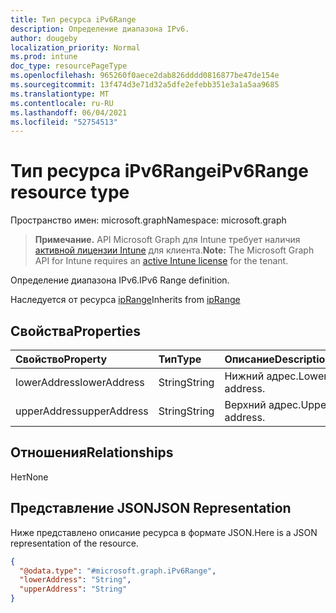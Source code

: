 ```yaml
---
title: Тип ресурса iPv6Range
description: Определение диапазона IPv6.
author: dougeby
localization_priority: Normal
ms.prod: intune
doc_type: resourcePageType
ms.openlocfilehash: 965260f0aece2dab826dddd0816877be47de154e
ms.sourcegitcommit: 13f474d3e71d32a5dfe2efebb351e3a1a5aa9685
ms.translationtype: MT
ms.contentlocale: ru-RU
ms.lasthandoff: 06/04/2021
ms.locfileid: "52754513"
---
```

# <a name="ipv6range-resource-type"></a><span data-ttu-id="a350d-103">Тип ресурса iPv6Range</span><span class="sxs-lookup"><span data-stu-id="a350d-103">iPv6Range resource type</span></span>

<span data-ttu-id="a350d-104">Пространство имен: microsoft.graph</span><span class="sxs-lookup"><span data-stu-id="a350d-104">Namespace: microsoft.graph</span></span>

> <span data-ttu-id="a350d-105">**Примечание.** API Microsoft Graph для Intune требует наличия [активной лицензии Intune](https://go.microsoft.com/fwlink/?linkid=839381) для клиента.</span><span class="sxs-lookup"><span data-stu-id="a350d-105">**Note:** The Microsoft Graph API for Intune requires an [active Intune license](https://go.microsoft.com/fwlink/?linkid=839381) for the tenant.</span></span>

<span data-ttu-id="a350d-106">Определение диапазона IPv6.</span><span class="sxs-lookup"><span data-stu-id="a350d-106">IPv6 Range definition.</span></span>


<span data-ttu-id="a350d-107">Наследуется от ресурса [ipRange](../resources/intune-mam-iprange.md)</span><span class="sxs-lookup"><span data-stu-id="a350d-107">Inherits from [ipRange](../resources/intune-mam-iprange.md)</span></span>

## <a name="properties"></a><span data-ttu-id="a350d-108">Свойства</span><span class="sxs-lookup"><span data-stu-id="a350d-108">Properties</span></span>
|<span data-ttu-id="a350d-109">Свойство</span><span class="sxs-lookup"><span data-stu-id="a350d-109">Property</span></span>|<span data-ttu-id="a350d-110">Тип</span><span class="sxs-lookup"><span data-stu-id="a350d-110">Type</span></span>|<span data-ttu-id="a350d-111">Описание</span><span class="sxs-lookup"><span data-stu-id="a350d-111">Description</span></span>|
|:---|:---|:---|
|<span data-ttu-id="a350d-112">lowerAddress</span><span class="sxs-lookup"><span data-stu-id="a350d-112">lowerAddress</span></span>|<span data-ttu-id="a350d-113">String</span><span class="sxs-lookup"><span data-stu-id="a350d-113">String</span></span>|<span data-ttu-id="a350d-114">Нижний адрес.</span><span class="sxs-lookup"><span data-stu-id="a350d-114">Lower address.</span></span>|
|<span data-ttu-id="a350d-115">upperAddress</span><span class="sxs-lookup"><span data-stu-id="a350d-115">upperAddress</span></span>|<span data-ttu-id="a350d-116">String</span><span class="sxs-lookup"><span data-stu-id="a350d-116">String</span></span>|<span data-ttu-id="a350d-117">Верхний адрес.</span><span class="sxs-lookup"><span data-stu-id="a350d-117">Upper address.</span></span>|

## <a name="relationships"></a><span data-ttu-id="a350d-118">Отношения</span><span class="sxs-lookup"><span data-stu-id="a350d-118">Relationships</span></span>
<span data-ttu-id="a350d-119">Нет</span><span class="sxs-lookup"><span data-stu-id="a350d-119">None</span></span>

## <a name="json-representation"></a><span data-ttu-id="a350d-120">Представление JSON</span><span class="sxs-lookup"><span data-stu-id="a350d-120">JSON Representation</span></span>
<span data-ttu-id="a350d-121">Ниже представлено описание ресурса в формате JSON.</span><span class="sxs-lookup"><span data-stu-id="a350d-121">Here is a JSON representation of the resource.</span></span>
<!-- {
  "blockType": "resource",
  "@odata.type": "microsoft.graph.iPv6Range"
}
-->
``` json
{
  "@odata.type": "#microsoft.graph.iPv6Range",
  "lowerAddress": "String",
  "upperAddress": "String"
}
```




